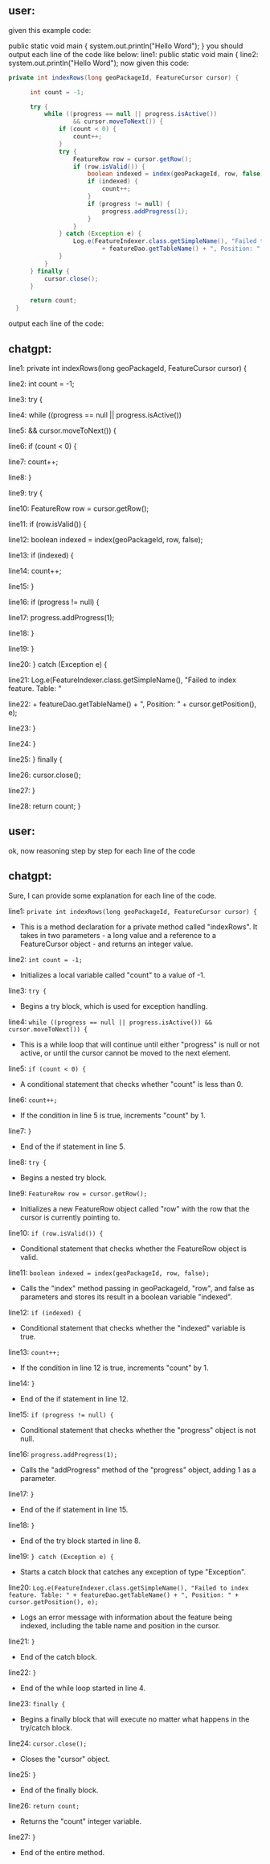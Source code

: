 

## user: 

given this example code: 

 public static void main { 
  system.out.println("Hello Word"); 
 } 
 you should output each line of the code like below: 
 line1: public static void main { 
  line2:      system.out.println("Hello Word");
 now given this code: 
  ```java
private int indexRows(long geoPackageId, FeatureCursor cursor) {

        int count = -1;

        try {
            while ((progress == null || progress.isActive())
                    && cursor.moveToNext()) {
                if (count < 0) {
                    count++;
                }
                try {
                    FeatureRow row = cursor.getRow();
                    if (row.isValid()) {
                        boolean indexed = index(geoPackageId, row, false);
                        if (indexed) {
                            count++;
                        }
                        if (progress != null) {
                            progress.addProgress(1);
                        }
                    }
                } catch (Exception e) {
                    Log.e(FeatureIndexer.class.getSimpleName(), "Failed to index feature. Table: "
                            + featureDao.getTableName() + ", Position: " + cursor.getPosition(), e);
                }
            }
        } finally {
            cursor.close();
        }

        return count;
    }
```

  output each line of the code:

## chatgpt: 

line1: private int indexRows(long geoPackageId, FeatureCursor cursor) {
  
line2:     int count = -1;
  
line3:     try {
  
line4:         while ((progress == null || progress.isActive())
 
line5:                && cursor.moveToNext()) {
  
line6:             if (count < 0) {
  
line7:                 count++;
 
line8:             }
  
line9:             try {
  
line10:                FeatureRow row = cursor.getRow();
  
line11:                if (row.isValid()) {
  
line12:                    boolean indexed = index(geoPackageId, row, false);
  
line13:                    if (indexed) {
  
line14:                        count++;
  
line15:                    }
  
line16:                    if (progress != null) {
  
line17:                        progress.addProgress(1);
  
line18:                    }
  
line19:                }
  
line20:            } catch (Exception e) {
  
line21:                Log.e(FeatureIndexer.class.getSimpleName(), "Failed to index feature. Table: "
  
line22:                        + featureDao.getTableName() + ", Position: " + cursor.getPosition(), e);
  
line23:            }
  
line24:        }
  
line25:    } finally {
  
line26:        cursor.close();
  
line27:    }
  
line28:    return count;
}

## user: 

ok, now reasoning step by step for each line of the code

## chatgpt: 

Sure, I can provide some explanation for each line of the code.

line1: `private int indexRows(long geoPackageId, FeatureCursor cursor) {`
- This is a method declaration for a private method called "indexRows". It takes in two parameters - a long value and a reference to a FeatureCursor object - and returns an integer value.

line2: `int count = -1;`
- Initializes a local variable called "count" to a value of -1.

line3: `try {`
- Begins a try block, which is used for exception handling.

line4: `while ((progress == null || progress.isActive()) && cursor.moveToNext()) {`
- This is a while loop that will continue until either "progress" is null or not active, or until the cursor cannot be moved to the next element.

line5: `if (count < 0) {`
- A conditional statement that checks whether "count" is less than 0.

line6: `count++;`
- If the condition in line 5 is true, increments "count" by 1.

line7: `}`
- End of the if statement in line 5.

line8: `try {`
- Begins a nested try block.

line9: `FeatureRow row = cursor.getRow();`
- Initializes a new FeatureRow object called "row" with the row that the cursor is currently pointing to.

line10: `if (row.isValid()) {`
- Conditional statement that checks whether the FeatureRow object is valid.

line11: `boolean indexed = index(geoPackageId, row, false);`
- Calls the "index" method passing in geoPackageId, "row", and false as parameters and stores its result in a boolean variable "indexed".

line12: `if (indexed) {`
- Conditional statement that checks whether the "indexed" variable is true.

line13: `count++;`
- If the condition in line 12 is true, increments "count" by 1.

line14: `}`
- End of the if statement in line 12.

line15: `if (progress != null) {`
- Conditional statement that checks whether the "progress" object is not null.

line16: `progress.addProgress(1);`
- Calls the "addProgress" method of the "progress" object, adding 1 as a parameter.

line17: `}`
- End of the if statement in line 15.

line18: `}`
- End of the try block started in line 8.

line19: `} catch (Exception e) {`
- Starts a catch block that catches any exception of type "Exception".

line20: `Log.e(FeatureIndexer.class.getSimpleName(), "Failed to index feature. Table: " + featureDao.getTableName() + ", Position: " + cursor.getPosition(), e);`
- Logs an error message with information about the feature being indexed, including the table name and position in the cursor.

line21: `}`
- End of the catch block.

line22: `}`
- End of the while loop started in line 4.

line23: `finally {`
- Begins a finally block that will execute no matter what happens in the try/catch block.

line24: `cursor.close();`
- Closes the "cursor" object.

line25: `}`
- End of the finally block.

line26: `return count;`
- Returns the "count" integer variable.

line27: `}`
- End of the entire method.